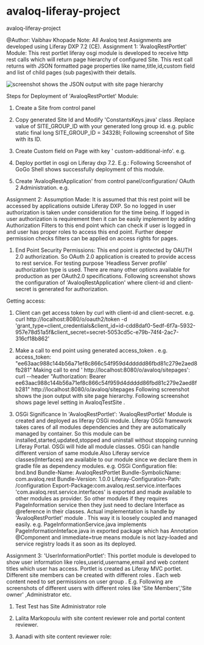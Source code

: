 # avaloq-liferay-project
avaloq-liferay-project


@Author: Vaibhav Khopade 
Note: All Avaloq test Assignments are developed using Liferay DXP 7.2 (CE).
Assignment 1:
'AvaloqRestPortlet' Module: 
This rest portlet liferay osgi module is developed to receive http rest calls which will return page hierarchy of configured Site. This rest call returns with JSON formatted page properties like name,title,id,custom field and list of child pages (sub pages)with their details.


![screenshot shows the JSON output with site page hierarchy](https://github.com/lalitavai-vaibhav/avaloq-liferay-project/tree/master/screenshots/rest-call-result-page-heirachy.png)



Steps for Deployment of 'AvaloqRestPortlet' Module:
1) Create a Site from control panel 
2) Copy generated Site Id and Modify 'ConstantsKeys.java' class .Replace value of SITE_GROUP_ID with your generated long group id.
e.g. public static final long SITE_GROUP_ID = 34328l;
Following screenshot of Site with its ID. 

3) Create Custom field on Page with key ' custom-additional-info'. 
e.g.
 

4) Deploy portlet in osgi on Liferay dxp 7.2. 
E.g.: Following Screenshot of GoGo Shell shows successfully deployment of this module.
 


5) Create 'AvaloqRestApplication'  from control panel/configuration/ OAuth 2 Administration.
e.g.
 

Assignment 2:
Assumption Made: 
It is assumed that this rest point will be accessed by applications outside Liferay DXP. So no logged in user authorization is taken under consideration for the time being.
If logged in user authorization is requirement then it can be easily implement by adding Authorization Filters to this end point which can check if user is logged in and user has proper roles to access this end point. Further deeper permission checks filters can be applied on access rights for pages.
1) End Point Security Permissions: 
This end point is protected by OAUTH 2.0 authorization. 
So OAuth 2.0 application is created to provide access to rest service. For testing purpose 'Headless Server profile' authorization type is used. There are many other options available for production as per OAuth2.0 specifications.
Following screenshot shows the configuration of 'AvaloqRestApplication' where client-id and client-secret is generated for authorization.
  
Getting access:
1) Client can get access token by curl with client-id and client-secret.
e.g.
curl http://localhost:8080/o/oauth2/token -d 'grant_type=client_credentials&client_id=id-cdd8daf0-5edf-6f7a-5932-957e78d51a5f&client_secret=secret-5053cd5c-e79b-74f4-2ac7-316cf18b862'
 
2) Make a call to end point using generated access_token . 
e.g. access_token: "ee63aac988c144b56a71ef8c866c54f959d4ddddd86fbd81c279e2aed8fb281"
Making call to end ' http://localhost:8080/o/avaloq/sitepages':
curl --header "Authorization: Bearer ee63aac988c144b56a71ef8c866c54f959d4ddddd86fbd81c279e2aed8fb281" http://localhost:8080/o/avaloq/sitepages
Following screenshot shows the json output with site page hierarchy. 
Following screenshot shows  page level setting in AvaloqTestSite . 



2) OSGi Significance In 'AvaloqRestPortlet':
'AvaloqRestPortlet' Module is created and deployed as liferay OSGi module.
Liferay OSGi framework takes cares of all modules dependencies and they are automatically managed by container. So this module can be installed,started,updated,stopped and uninstall without stopping running Liferay Portal. OSGi will hide all module classes. OSGi can handle different version of same module.Also Liferay service classes(Interfaces) are available to our module since we declare them in gradle file as dependency modules.
e.g. OSGi Configuration file:  bnd.bnd 
Bundle-Name: AvaloqRestPortlet
Bundle-SymbolicName: com.avaloq.rest
Bundle-Version: 1.0.0
Liferay-Configuration-Path: /configuration
Export-Package:com.avaloq.rest.service.interfaces
'com.avaloq.rest.service.interfaces' is exported and made available to other modules as provider. So other modules if they requires PageInformation service then they just need to declare Interface as @reference in their classes. Actual implementation is handle by 'AvaloqRestPortlet' module . This way it is loosely coupled and managed easily.
e.g. PageInformationService.java implements PageInformationInteface.java in exported package   which has Annotation @Component and immediate=true means module is not lazy-loaded and service registry loads it as soon as its deployed.







Assignment 3:
'UserInformationPortlet': 
This portlet module is developed to show user information like roles,userid,username,email and web content titles which user has access.
Portlet is created as Liferay MVC portlet.
Different site members can be created with different roles . Each web content need to set permissions on  user group .
E.g. Following are screenshots of different users with different roles like 'Site Members','Site owner' ,Administrator etc.
1) Test Test has Site Administrator role
 




2) Lalita Markopoulu with site content reviewer role and portal content reviewer. 

3) Aanadi with site content reviewer role: 


